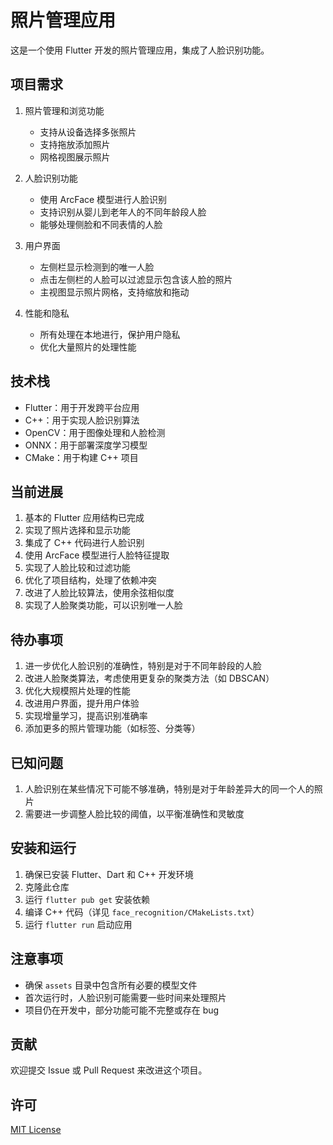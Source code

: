 # 照片管理应用

这是一个使用 Flutter 开发的照片管理应用，集成了人脸识别功能。

## 项目需求

1. 照片管理和浏览功能
   - 支持从设备选择多张照片
   - 支持拖放添加照片
   - 网格视图展示照片

2. 人脸识别功能
   - 使用 ArcFace 模型进行人脸识别
   - 支持识别从婴儿到老年人的不同年龄段人脸
   - 能够处理侧脸和不同表情的人脸

3. 用户界面
   - 左侧栏显示检测到的唯一人脸
   - 点击左侧栏的人脸可以过滤显示包含该人脸的照片
   - 主视图显示照片网格，支持缩放和拖动

4. 性能和隐私
   - 所有处理在本地进行，保护用户隐私
   - 优化大量照片的处理性能

## 技术栈

- Flutter：用于开发跨平台应用
- C++：用于实现人脸识别算法
- OpenCV：用于图像处理和人脸检测
- ONNX：用于部署深度学习模型
- CMake：用于构建 C++ 项目

## 当前进展

1. 基本的 Flutter 应用结构已完成
2. 实现了照片选择和显示功能
3. 集成了 C++ 代码进行人脸识别
4. 使用 ArcFace 模型进行人脸特征提取
5. 实现了人脸比较和过滤功能
6. 优化了项目结构，处理了依赖冲突
7. 改进了人脸比较算法，使用余弦相似度
8. 实现了人脸聚类功能，可以识别唯一人脸

## 待办事项

1. 进一步优化人脸识别的准确性，特别是对于不同年龄段的人脸
2. 改进人脸聚类算法，考虑使用更复杂的聚类方法（如 DBSCAN）
3. 优化大规模照片处理的性能
4. 改进用户界面，提升用户体验
5. 实现增量学习，提高识别准确率
6. 添加更多的照片管理功能（如标签、分类等）

## 已知问题

1. 人脸识别在某些情况下可能不够准确，特别是对于年龄差异大的同一个人的照片
2. 需要进一步调整人脸比较的阈值，以平衡准确性和灵敏度

## 安装和运行

1. 确保已安装 Flutter、Dart 和 C++ 开发环境
2. 克隆此仓库
3. 运行 `flutter pub get` 安装依赖
4. 编译 C++ 代码（详见 `face_recognition/CMakeLists.txt`）
5. 运行 `flutter run` 启动应用

## 注意事项

- 确保 `assets` 目录中包含所有必要的模型文件
- 首次运行时，人脸识别可能需要一些时间来处理照片
- 项目仍在开发中，部分功能可能不完整或存在 bug

## 贡献

欢迎提交 Issue 或 Pull Request 来改进这个项目。

## 许可

[MIT License](LICENSE)